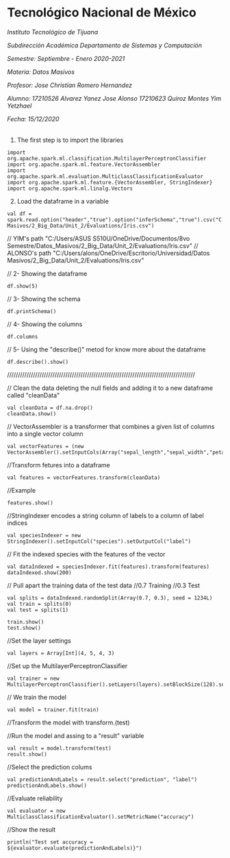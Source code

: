 <h1>Tecnológico Nacional de México</h1>
<h6> Instituto Tecnológico de Tijuana 

Subdirección Académica 
Departamento de Sistemas y Computación 

Semestre: Septiembre - Enero 2020-2021

Materia:
Datos Masivos

Profesor: 
Jose Christian Romero Hernandez

Alumno: 
17210526 Alvarez Yanez Jose Alonso
17210623 Quiroz Montes Yim Yetzhael


Fecha:
15/12/2020 </h6>

1. The first step is to import the libraries
~~~
import org.apache.spark.ml.classification.MultilayerPerceptronClassifier
import org.apache.spark.ml.feature.VectorAssembler
import org.apache.spark.ml.evaluation.MulticlassClassificationEvaluator
import org.apache.spark.ml.feature.{VectorAssembler, StringIndexer}
import org.apache.spark.ml.linalg.Vectors
~~~
2. Load the dataframe in a variable
~~~
val df = spark.read.option("header","true").option("inferSchema","true").csv("C:/Users/alons/OneDrive/Escritorio/Universidad/Datos Masivos/2_Big_Data/Unit_2/Evaluations/Iris.csv")
~~~
// YIM's path "C:/Users/ASUS S510U/OneDrive/Documentos/8vo Semestre/Datos_Masivos/2_Big_Data/Unit_2/Evaluations/Iris.csv"
// ALONSO's path  "C:/Users/alons/OneDrive/Escritorio/Universidad/Datos Masivos/2_Big_Data/Unit_2/Evaluations/Iris.csv"

// 2- Showing the dataframe
~~~
df.show(5) 
~~~
// 3- Showing the schema
~~~
df.printSchema()
~~~
// 4- Showing the  columns
~~~
df.columns
~~~
// 5- Using the "describe()" metod for know more about the dataframe
~~~
df.describe().show()
~~~
 
///////////////////////////////////////////////////////////////////////////////////////

// Clean the data deleting the null fields and adding it to  a new dataframe called "cleanData"
~~~
val cleanData = df.na.drop()
cleanData.show()
~~~
// VectorAssembler is a transformer that combines a given list of columns into a single vector column
~~~
val vectorFeatures = (new VectorAssembler().setInputCols(Array("sepal_length","sepal_width","petal_length","petal_width")).setOutputCol("features"))
~~~
//Transform fetures into a dataframe
~~~
val features = vectorFeatures.transform(cleanData)
~~~
//Example
~~~
features.show()
~~~
//StringIndexer encodes a string column of labels to a column of label indices 
~~~
val speciesIndexer = new StringIndexer().setInputCol("species").setOutputCol("label")
~~~
// Fit the indexed species with the features of the vector
~~~
val dataIndexed = speciesIndexer.fit(features).transform(features)
dataIndexed.show(200)
~~~
// Pull apart the training data of the test data
//0.7 Training
//0.3 Test
~~~
val splits = dataIndexed.randomSplit(Array(0.7, 0.3), seed = 1234L)
val train = splits(0)
val test = splits(1)

train.show()
test.show()
~~~

//Set the layer settings
~~~
val layers = Array[Int](4, 5, 4, 3)
~~~
//Set up the MultilayerPerceptronClassifier
~~~
val trainer = new MultilayerPerceptronClassifier().setLayers(layers).setBlockSize(128).setSeed(1234L).setMaxIter(100)  
~~~
// We train the model 
~~~
val model = trainer.fit(train)
~~~
//Transform the model with transform.(test)

//Run the model and assing to a "result" variable
~~~
val result = model.transform(test)
result.show()
~~~
//Select the prediction colums
~~~
val predictionAndLabels = result.select("prediction", "label")
predictionAndLabels.show()
~~~
//Evaluate reliability
~~~
val evaluator = new MulticlassClassificationEvaluator().setMetricName("accuracy")
~~~

//Show the result
~~~
println("Test set accuracy = ${evaluator.evaluate(predictionAndLabels)}")
~~~